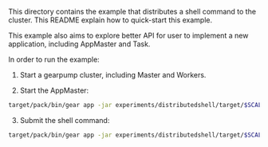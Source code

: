 This directory contains the example that distributes a shell command to the cluster. This README explain how to quick-start this example.

This example also aims to explore better API for user to implement a new application, including AppMaster and Task.

In order to run the example:

  1. Start a gearpump cluster, including Master and Workers.

  2. Start the AppMaster:<br>
  ```bash
  target/pack/bin/gear app -jar experiments/distributedshell/target/$SCALA_VERSION_MAJOR/gearpump-experiments-distributedshell_$VERSION.jar org.apache.gearpump.distributedshell.DistributedShell
  ```

  3. Submit the shell command:<br>
  ```bash
  target/pack/bin/gear app -jar experiments/distributedshell/target/$SCALA_VERSION_MAJOR/gearpump-experiments-distributedshell_$VERSION.jar org.apache.gearpump.distributedshell.DistributedShellClient -appid $APPID -command "ls /"
  ```